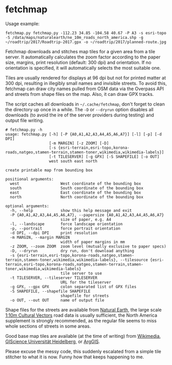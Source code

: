 # fetchmap

Usage example:

`fetchmap.py fetchmap.py -112.23 34.85 -104.58 40.67 -P A3 -s esri-topo -S /data/maps/naturalearth/ne_10m_roads_north_america.shp -g ~/roadtrip/2017/Roadtrip-2017.gpx -o ~/roadtrip/2017/planned-route.jpg`

Fetchmap downloads and stitches map tiles for a given area from a tile server.
It automatically calculates the zoom factor according to the paper size, margins,
print resolution (default: 300 dpi) and orientation. If no orientation is specified,
it will automatically selects the most suitable one.

Tiles are usually rendered for displays at 96 dpi but not for printed matter 
at 300 dpi, resulting in illegibly small names and invisible streets. To avoid
this, fetchmap can draw city names pulled from OSM data via the Overpass API
and streets from shape files on the map. Also, it can draw GPX tracks.

The script caches all downloads in `~/.cache/fetchmap`, don't forget to clean
the directory up once in a while. The `-D` or `--dryrun` option disables all
downloads (to avoid the ire of the server providers during testing) and output
file writing. 

    # fetchmap.py -h
    usage: fetchmap.py [-h] [-P {A0,A1,A2,A3,A4,A5,A6,A7}] [-l] [-p] [-d DPI]
                       [-m MARGIN] [-z ZOOM] [-D]
                       [-s {esri-terrain,esri-topo,korona-roads,natgeo,stamen-terrain,stamen-toner,wikimedia,wikimedia-labels}]
                       [-t TILESERVER] [-g GPX] [-S SHAPEFILE] [-o OUT]
                       west south east north
    
    create printable map from bounding box
    
    positional arguments:
      west                  West coordinate of the bounding box
      south                 South coordinate of the bounding box
      east                  East coordinate of the bounding box
      north                 North coordinate of the bounding box
    
    optional arguments:
      -h, --help            show this help message and exit
      -P {A0,A1,A2,A3,A4,A5,A6,A7}, --papersize {A0,A1,A2,A3,A4,A5,A6,A7}
                            size of paper, e.g. A4
      -l, --landscape       force landscape orientation
      -p, --portrait        force portrait orientation
      -d DPI, --dpi DPI     print resolution
      -m MARGIN, --margin MARGIN
                            width of paper margins in mm
      -z ZOOM, --zoom ZOOM  zoom level (mutually exclusive to paper specs)
      -D, --dryrun          dry run, don't download anything
      -s {esri-terrain,esri-topo,korona-roads,natgeo,stamen-terrain,stamen-toner,wikimedia,wikimedia-labels}, --tilesource {esri-terrain,esri-topo,korona-roads,natgeo,stamen-terrain,stamen-toner,wikimedia,wikimedia-labels}
                            tile server to use
      -t TILESERVER, --tileserver TILESERVER
                            URL for the tileserver
      -g GPX, --gpx GPX     colon separated list of GPX files
      -S SHAPEFILE, --shapefile SHAPEFILE
                            shapefile for streets
      -o OUT, --out OUT     name of output file


Shape files for the streets are available from [Natural Earth](http://www.naturalearthdata.com/),
the large scale [1:10m Cultural Vectors](http://www.naturalearthdata.com/downloads/10m-cultural-vectors)
road data is usually sufficient, the North America supplement is strongly recommended,
as the regular file seems to miss whole sections of streets in some areas.

Good base map tiles are available (at the time of writing) from
[Wikimedia](https://www.mediawiki.org/wiki/Maps/Technical_Implementation),
[GIScience Universität Heidelberg](https://korona.geog.uni-heidelberg.de/contact.html), or
[ArgGIS](https://services.arcgisonline.com/ArcGIS/rest/services/).   

Please excuse the messy code, this suddenly escalated from a simple tile
stitcher to what it is now. Funny how that keeps happening to me.